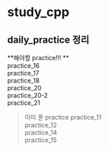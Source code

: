 # study_cpp
daily_practice 정리
--------------------------------------------
**해야할 practice!!! **  
practice_16  
practice_17  
practice_18  
practice_20  
practice_20-2  
practice_21  

  
> 이미 푼 practice
practice_11  
practice_12  
practice_14  
practice_15  
